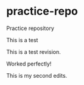 # practice-repo
Practice repository

This is a test

This is a test revision.

Worked perfectly!

This is my second edits.